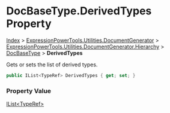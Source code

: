 ﻿# DocBaseType.DerivedTypes Property

[Index](../index.md) > [ExpressionPowerTools.Utilities.DocumentGenerator](ExpressionPowerTools.Utilities.DocumentGenerator.a.md) > [ExpressionPowerTools.Utilities.DocumentGenerator.Hierarchy](ExpressionPowerTools.Utilities.DocumentGenerator.Hierarchy.n.md) > [DocBaseType](ExpressionPowerTools.Utilities.DocumentGenerator.Hierarchy.DocBaseType.cs.md) > **DerivedTypes**

Gets or sets the list of derived types.

```csharp
public IList<TypeRef> DerivedTypes { get; set; }
```

### Property Value

 [IList&lt;TypeRef>](https://docs.microsoft.com/dotnet/api/system.collections.generic.ilist-1) 


